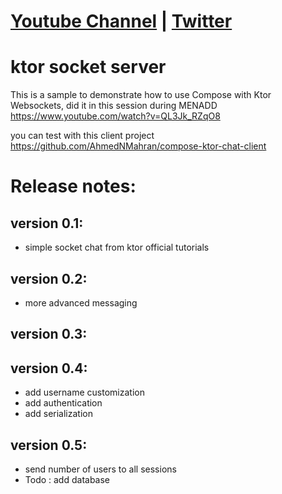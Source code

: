 # [Youtube Channel](https://youtube.com/AhmedNMahran) | [Twitter](https://twitter.com/AhmedNMahran)
# ktor socket server
This is a sample to demonstrate how to use Compose with Ktor Websockets, did it in this session during MENADD https://www.youtube.com/watch?v=QL3Jk_RZqO8

you can test with this client project https://github.com/AhmedNMahran/compose-ktor-chat-client

# Release notes:
## version 0.1:
- simple socket chat from ktor official tutorials


## version 0.2:
- more advanced messaging

## version 0.3:

## version 0.4:
- add username customization
- add authentication
- add serialization

## version 0.5:
- send number of users to all sessions
- Todo : add database
